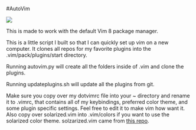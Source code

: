 #AutoVim

![](http://i.imgur.com/YliejIw.jpg)

This is made to work with the default Vim 8 package manager.

This is a little script I built so that I can quickly set up vim
on a new computer. It clones all repos for my favorite plugins into
the .vim/pack/plugins/start directory.

Running autovim.py will create all the folders inside of .vim and clone
the plugins.

Running updateplugins.sh will update all the plugins from git.

Make sure you copy over my dotvimrc file into your ~ directory and rename
it to .vimrc, that contains all of my keybindings, preferred color theme, 
and some plugin specific settings. Feel free to edit it to make vim how
want it. Also copy over solarized.vim into .vim/colors if you want to 
use the solarized color theme. solzarized.vim came from [this repo](https://github.com/altercation/vim-colors-solarized).
